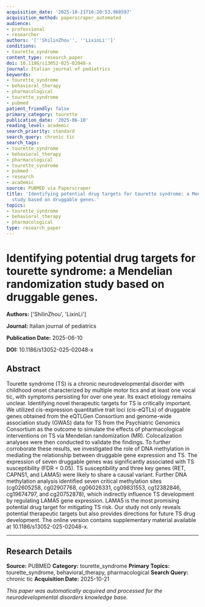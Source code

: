```yaml
---
acquisition_date: '2025-10-21T16:20:53.968597'
acquisition_method: paperscraper_automated
audience:
- professional
- researcher
authors: '[''ShilinZhou'', ''LixinLi'']'
conditions:
- tourette_syndrome
content_type: research_paper
doi: 10.1186/s13052-025-02048-x
journal: Italian journal of pediatrics
keywords:
- tourette_syndrome
- behavioral_therapy
- pharmacological
- tourette_syndrome
- pubmed
patient_friendly: false
primary_category: tourette
publication_date: '2025-06-10'
reading_level: academic
search_priority: standard
search_query: chronic tic
search_tags:
- tourette_syndrome
- behavioral_therapy
- pharmacological
- tourette_syndrome
- pubmed
- research
- academic
source: PUBMED via Paperscraper
title: 'Identifying potential drug targets for tourette syndrome: a Mendelian randomization
  study based on druggable genes.'
topics:
- tourette_syndrome
- behavioral_therapy
- pharmacological
type: research_paper
---
```


# Identifying potential drug targets for tourette syndrome: a Mendelian randomization study based on druggable genes.

**Authors:** ['ShilinZhou', 'LixinLi']

**Journal:** Italian journal of pediatrics

**Publication Date:** 2025-06-10

**DOI:** 10.1186/s13052-025-02048-x

## Abstract

Tourette syndrome (TS) is a chronic neurodevelopmental disorder with childhood onset characterized by multiple motor tics and at least one vocal tic, with symptoms persisting for over one year. Its exact etiology remains unclear. Identifying novel therapeutic targets for TS is critically important. We utilized cis-expression quantitative trait loci (cis-eQTLs) of druggable genes obtained from the eQTLGen Consortium and genome-wide association study (GWAS) data for TS from the Psychiatric Genomics Consortium as the outcome to simulate the effects of pharmacological interventions on TS via Mendelian randomization (MR). Colocalization analyses were then conducted to validate the findings. To further corroborate these results, we investigated the role of DNA methylation in mediating the relationship between druggable gene expression and TS. The expression of seven druggable genes was significantly associated with TS susceptibility (FDR < 0.05). TS susceptibility and three key genes (RET, CAPNS1, and LAMA5) were likely to share a causal variant. Further DNA methylation analysis identified seven critical methylation sites (cg02605258, cg02907768, cg06026331, cg09831553, cg12382846, cg19674797, and cg20752878), which indirectly influence TS development by regulating LAMA5 gene expression. LAMA5 is the most promising potential drug target for mitigating TS risk. Our study not only reveals potential therapeutic targets but also provides directions for future TS drug development. The online version contains supplementary material available at 10.1186/s13052-025-02048-x.

---

## Research Details

**Source:** PUBMED
**Category:** tourette_syndrome
**Primary Topics:** tourette_syndrome, behavioral_therapy, pharmacological
**Search Query:** chronic tic
**Acquisition Date:** 2025-10-21

*This paper was automatically acquired and processed for the neurodevelopmental disorders knowledge base.*
